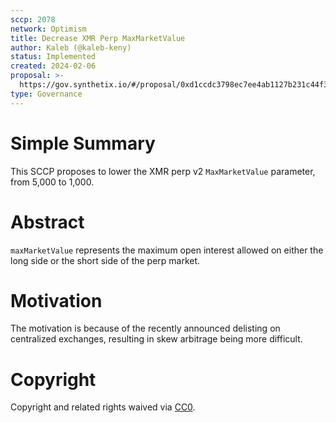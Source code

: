 ```yaml
---
sccp: 2078
network: Optimism
title: Decrease XMR Perp MaxMarketValue
author: Kaleb (@kaleb-keny)
status: Implemented
created: 2024-02-06
proposal: >-
  https://gov.synthetix.io/#/proposal/0xd1ccdc3798ec7ee4ab1127b231c44f35e018ffa618d44907bb4090b4e9a71edb
type: Governance
---
```


# Simple Summary

This SCCP proposes to lower the XMR perp v2 `MaxMarketValue` parameter, from 5,000 to 1,000.

# Abstract

`maxMarketValue` represents the maximum open interest allowed on either the long side or the short side of the perp market.

# Motivation

The motivation is because of the recently announced delisting on centralized exchanges, resulting in skew arbitrage being more difficult. 

# Copyright

Copyright and related rights waived via [CC0](https://creativecommons.org/publicdomain/zero/1.0/).

